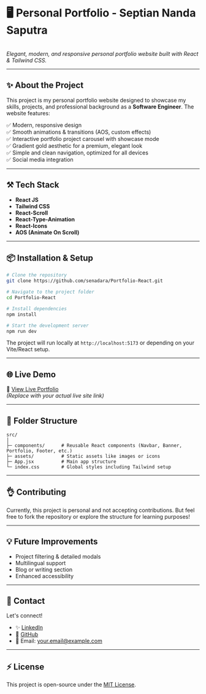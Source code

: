 # 🖥️ Personal Portfolio - Septian Nanda Saputra

\
*Elegant, modern, and responsive personal portfolio website built with React & Tailwind CSS.*

---

## ✨ About the Project

This project is my personal portfolio website designed to showcase my skills, projects, and professional background as a **Software Engineer**. The website features:

✅ Modern, responsive design\
✅ Smooth animations & transitions (AOS, custom effects)\
✅ Interactive portfolio project carousel with showcase mode\
✅ Gradient gold aesthetic for a premium, elegant look\
✅ Simple and clean navigation, optimized for all devices\
✅ Social media integration

---

## ⚒️ Tech Stack

- **React JS**
- **Tailwind CSS**
- **React-Scroll**
- **React-Type-Animation**
- **React-Icons**
- **AOS (Animate On Scroll)**

---

## 📦 Installation & Setup

```bash
# Clone the repository
git clone https://github.com/senadara/Portfolio-React.git

# Navigate to the project folder
cd Portfolio-React

# Install dependencies
npm install

# Start the development server
npm run dev
```

The project will run locally at `http://localhost:5173` or depending on your Vite/React setup.

---

## 🌐 Live Demo

🚀 [View Live Portfolio](https://senadara.my.id)\
*(Replace with your actual live site link)*

---

## 📁 Folder Structure

```
src/
│
├─ components/      # Reusable React components (Navbar, Banner, Portfolio, Footer, etc.)
├─ assets/          # Static assets like images or icons
├─ App.jsx          # Main app structure
└─ index.css        # Global styles including Tailwind setup
```

---

## 👌 Contributing

Currently, this project is personal and not accepting contributions. But feel free to fork the repository or explore the structure for learning purposes!

---

## 💡 Future Improvements

- Project filtering & detailed modals
- Multilingual support
- Blog or writing section
- Enhanced accessibility

---

## 📢 Contact

Let's connect!

- ✨ [LinkedIn](https://linkedin.com/in/your-link)
- 🐙 [GitHub](https://github.com/septiannanda)
- 📧 Email: [your.email@example.com](mailto\:your.email@example.com)

---

## ⚡ License

This project is open-source under the [MIT License](LICENSE).

